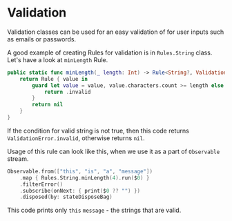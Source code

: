 # Validation

Validation classes can be used for an easy validation of for user inputs such as emails or passwords.

A good example of creating Rules for validation is in `Rules.String` class. Let's have a look at `minLength` Rule.

```swift
public static func minLength(_ length: Int) -> Rule<String?, ValidationError> {
    return Rule { value in
        guard let value = value, value.characters.count >= length else {
            return .invalid
        }
        return nil
    }
}
```

If the condition for valid string is not true, then this code returns `ValidationError.invalid`, otherwise returns `nil`.

Usage of this rule can look like this, when we use it as a part of `Observable` stream.

```swift
Observable.from(["this", "is", "a", "message"])
    .map { Rules.String.minLength(4).run($0) }
    .filterError()
    .subscribe(onNext: { print($0 ?? "") })
    .disposed(by: stateDisposeBag)
```

This code prints only `this` `message` - the strings that are valid.
